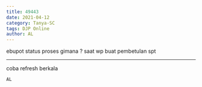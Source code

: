```yaml
---
title: 49443
date: 2021-04-12
category: Tanya-SC
tags: DJP Online
author: AL
---
```


ebupot status proses gimana ? saat wp buat pembetulan spt

---

coba refresh berkala

`AL`
